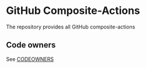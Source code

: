 # GitHub Composite-Actions

The repository provides all GitHub composite-actions

## Code owners

See [CODEOWNERS](CODEOWNERS)
